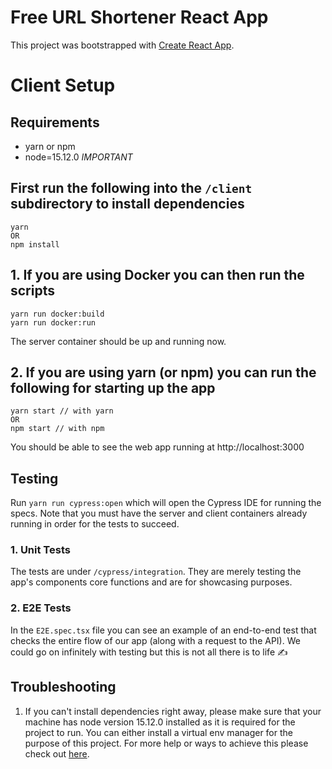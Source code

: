 # Free URL Shortener React App

This project was bootstrapped with [Create React App](https://github.com/facebook/create-react-app).

Client Setup
===

Requirements
---
- yarn or npm
- node=15.12.0 *IMPORTANT*

First run the following into the `/client` subdirectory to install dependencies
---
```
yarn
OR
npm install
```

## 1. If you are using Docker you can then run the scripts

```
yarn run docker:build
yarn run docker:run
```
The server container should be up and running now.

## 2. If you are using yarn (or npm) you can run the following for starting up the app

```
yarn start // with yarn
OR
npm start // with npm
```
You should be able to see the web app running at http://localhost:3000

## Testing
Run `yarn run cypress:open` which will open the Cypress IDE for running the specs. Note that you must have the server and client containers already running in order for the tests to succeed.

### 1. Unit Tests
The tests are under `/cypress/integration`. They are merely testing the app's components core functions and are for showcasing purposes. 

### 2. E2E Tests
In the `E2E.spec.tsx` file you can see an example of an end-to-end test that checks the entire flow of our app (along with a request to the API). We could go on infinitely with testing but this is not all there is to life ✍️
  
Troubleshooting
---

1. If you can't install dependencies right away, please make sure that your machine has node version 15.12.0 installed as it is required for the project to run. You can either install a virtual env manager for the purpose of this project. For more help or ways to achieve this please check out [here](https://github.com/ekalinin/nodeenv).

